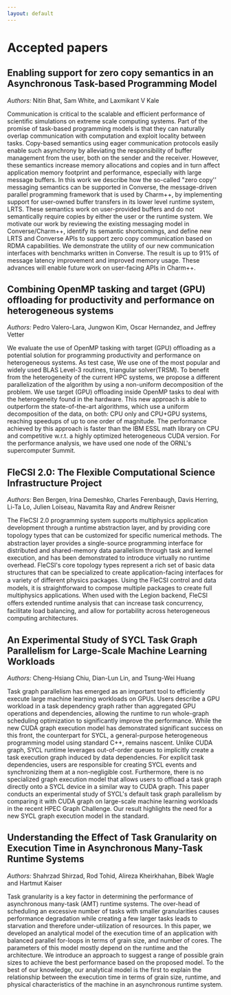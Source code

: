 ```yaml
---
layout: default
---
```


# Accepted papers


## Enabling support for zero copy semantics in an Asynchronous Task-based Programming Model

*Authors:* Nitin Bhat, Sam White, and Laxmikant V Kale

Communication is critical to the scalable and efficient performance of scientific simulations on extreme scale computing systems. Part of the promise of task-based programming models is that they can naturally overlap communication with computation and exploit locality between tasks. Copy-based semantics using eager communication protocols easily enable such asynchrony by alleviating the responsibility of buffer management from the user, both on the sender and the receiver. However, these semantics increase memory allocations and copies and in turn affect application memory footprint and performance, especially with large message buffers.
In this work we describe how the so-called "zero copy'' messaging semantics can be supported in Converse, the message-driven parallel programming framework that is used by Charm++, by implementing support for user-owned buffer transfers in its lower level runtime system, LRTS. These semantics work on user-provided buffers and do not semantically require copies by either the user or the runtime system. We motivate our work by reviewing the existing messaging model in Converse/Charm++, identify its semantic shortcomings, and define new LRTS and Converse APIs to support zero copy communication based on RDMA capabilities. We demonstrate the utility of our new communication interfaces with benchmarks written in Converse. The result is up to 91% of message latency improvement and improved memory usage. These advances will enable future work on user-facing APIs in Charm++. 

## Combining OpenMP tasking and target (GPU) offloading for productivity and performance on heterogeneous systems

*Authors:* Pedro Valero-Lara, Jungwon Kim, Oscar Hernandez, and Jeffrey Vetter

We evaluate the use of OpenMP tasking with target (GPU) offloading as a potential solution for programming productivity and performance on heterogeneous systems. As test case, We use one of the most popular and widely used BLAS Level-3 routines, triangular solver(TRSM). To benefit from the heterogeneity of the current HPC systems, we propose a different parallelization of the algorithm by using a non-uniform decomposition of the problem. We use target (GPU) offloading inside OpenMP tasks to deal with the heterogeneity found in the hardware. This new approach is able to outperform the state-of-the-art algorithms, which use a uniform decomposition of the data, on both: CPU only and CPU+GPU systems, reaching speedups of up to one order of magnitude. The performance achieved by this approach is faster than the IBM ESSL math library on CPU and competitive w.r.t. a highly optimized heterogeneous CUDA version. For the performance analysis, we have used one node of the ORNL's supercomputer Summit.

## FleCSI 2.0: The Flexible Computational Science Infrastructure Project

*Authors:* Ben Bergen, Irina Demeshko, Charles Ferenbaugh, Davis Herring, Li-Ta Lo, Julien Loiseau, Navamita Ray and Andrew Reisner

The FleCSI 2.0 programming system supports multiphysics application development through a runtime abstraction layer, and by providing core topology types that can be customized for speciﬁc numerical methods. The abstraction layer provides a single-source programming interface for distributed and shared-memory data parallelism through task and kernel execution, and has been demonstrated to introduce virtually no runtime overhead. FleCSI's core topology types represent a rich set of basic data structures that can be specialized to create application-facing interfaces for a variety of diﬀerent physics packages. Using the FleCSI control and data models, it is straightforward to compose multiple packages to create full multiphysics applications. When used with the Legion backend, FleCSI oﬀers extended runtime analysis that can increase task concurrency, facilitate load balancing, and allow for portability across heterogeneous computing architectures.

## An Experimental Study of SYCL Task Graph Parallelism for Large-Scale Machine Learning Workloads

*Authors:* Cheng-Hsiang Chiu, Dian-Lun Lin, and Tsung-Wei Huang

Task graph parallelism has emerged as an important tool to efficiently execute large machine learning workloads on GPUs. Users describe a GPU workload in a task dependency graph rather than aggregated GPU operations and dependencies, allowing the runtime to run whole-graph scheduling optimization to significantly improve the performance. While the new CUDA graph execution model has demonstrated significant success on this front, the counterpart for SYCL, a general-purpose heterogeneous programming model using standard C++, remains nascent. Unlike CUDA graph, SYCL runtime leverages out-of-order queues to implicitly create a task execution graph induced by data dependencies. For explicit task dependencies, users are responsible for creating SYCL events and synchronizing them at a non-negligible cost. Furthermore, there is no specialized graph execution model that allows users to offload a task graph directly onto a SYCL device in a similar way to CUDA graph. This paper conducts an experimental study of SYCL's default task graph parallelism by comparing it with CUDA graph on large-scale machine learning workloads in the recent HPEC Graph Challenge. Our result highlights the need for a new SYCL graph
execution model in the standard.

## Understanding the Effect of Task Granularity on Execution Time in Asynchronous Many-Task Runtime Systems

*Authors:* Shahrzad Shirzad, Rod Tohid, Alireza Kheirkhahan, Bibek Wagle and Hartmut Kaiser

Task granularity is a key factor in determining the performance of asynchronous many-task (AMT) runtime systems. The over-head of scheduling an excessive number of tasks with smaller granularities causes performance degradation while creating a few larger tasks leads to starvation and therefore under-utilization of resources. In this paper, we developed an analytical model of the execution time of an application with balanced parallel for-loops in terms of grain size, and number of cores. The parameters of this model mostly depend on the runtime and the architecture. We introduce an approach to suggest a range of possible grain sizes to achieve the best performance based on the proposed model. To the best of our knowledge, our analytical model is the first to explain the relationship between the execution time in terms of grain size, runtime, and physical characteristics of the machine in an asynchronous runtime system.
